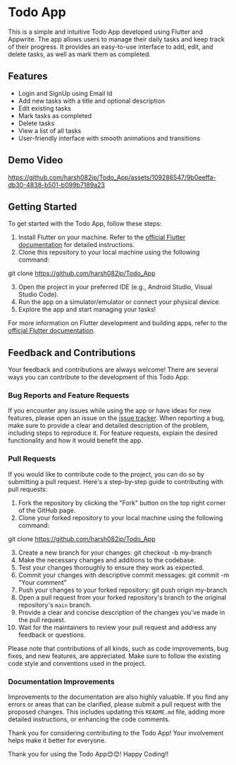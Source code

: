 # Todo App

This is a simple and intuitive Todo App developed using Flutter and Appwrite. The app allows users to manage their daily tasks and keep track of their progress. It provides an easy-to-use interface to add, edit, and delete tasks, as well as mark them as completed.

## Features

- Login and SignUp using Email Id
- Add new tasks with a title and optional description
- Edit existing tasks
- Mark tasks as completed
- Delete tasks
- View a list of all tasks
- User-friendly interface with smooth animations and transitions

## Demo Video

https://github.com/harsh082ip/Todo_App/assets/109286547/9b0eeffa-db30-4838-b501-b099b7189a23



## Getting Started

To get started with the Todo App, follow these steps:

1. Install Flutter on your machine. Refer to the [official Flutter documentation](https://flutter.dev/docs/get-started/install) for detailed instructions.
2. Clone this repository to your local machine using the following command:

git clone https://github.com/harsh082ip/Todo_App

3. Open the project in your preferred IDE (e.g., Android Studio, Visual Studio Code).
4. Run the app on a simulator/emulator or connect your physical device.
5. Explore the app and start managing your tasks!

For more information on Flutter development and building apps, refer to the [official Flutter documentation](https://flutter.dev/docs).

## Feedback and Contributions

Your feedback and contributions are always welcome! There are several ways you can contribute to the development of this Todo App:

### Bug Reports and Feature Requests

If you encounter any issues while using the app or have ideas for new features, please open an issue on the [issue tracker](https://github.com/harsh082ip/Todo_App/issues). When reporting a bug, make sure to provide a clear and detailed description of the problem, including steps to reproduce it. For feature requests, explain the desired functionality and how it would benefit the app.

### Pull Requests

If you would like to contribute code to the project, you can do so by submitting a pull request. Here's a step-by-step guide to contributing with pull requests:

1. Fork the repository by clicking the "Fork" button on the top right corner of the GitHub page.
2. Clone your forked repository to your local machine using the following command:

git clone https://github.com/harsh082ip/Todo_App

3. Create a new branch for your changes:
git checkout -b my-branch
4. Make the necessary changes and additions to the codebase.
5. Test your changes thoroughly to ensure they work as expected.
6. Commit your changes with descriptive commit messages:
git commit -m "Your comment"
7. Push your changes to your forked repository:
git push origin my-branch
8. Open a pull request from your forked repository's branch to the original repository's `main` branch.
9. Provide a clear and concise description of the changes you've made in the pull request.
10. Wait for the maintainers to review your pull request and address any feedback or questions.

Please note that contributions of all kinds, such as code improvements, bug fixes, and new features, are appreciated. Make sure to follow the existing code style and conventions used in the project.

### Documentation Improvements

Improvements to the documentation are also highly valuable. If you find any errors or areas that can be clarified, please submit a pull request with the proposed changes. This includes updating this `README.md` file, adding more detailed instructions, or enhancing the code comments.

Thank you for considering contributing to the Todo App! Your involvement helps make it better for everyone.


Thank you for using the Todo App😊😊!
Happy Coding!!
